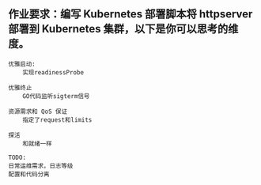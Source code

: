 ## 作业要求：编写 Kubernetes 部署脚本将 httpserver 部署到 Kubernetes 集群，以下是你可以思考的维度。
    优雅启动:
        实现readinessProbe

    优雅终止
        GO代码监听sigterm信号

    资源需求和 QoS 保证
        指定了request和limits
    
    探活
        和就绪一样

    TODO:
    日常运维需求，日志等级
    配置和代码分离
